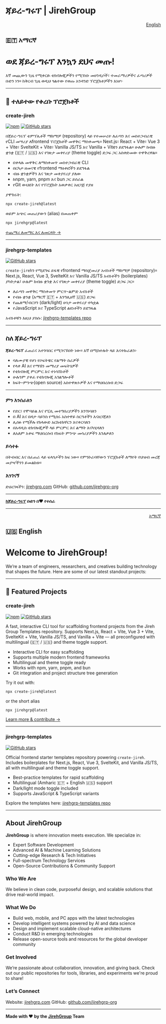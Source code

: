 # ጃይረ-ግሩፕ | JirehGroup

<p align="right">
  <a href="#english">English</a>
</p>

## <a id="አማርኛ"></a>🇪🇹 አማርኛ

# ወደ ጃይረ-ግሩፕ እንኳን ደህና መጡ!

እኛ መጪውን ጊዜ የሚቀርፁ ቴክኖሎጂዎችን የሚገነቡ መሀንዲሶች፣ ተመራማሪዎችና ፈጣሪዎች ቡድን ነን። ከቅርብ ጊዜ ወዲህ ጎልተው የወጡ አንዳንድ ፕሮጀክቶቻችን እነሆ፦

---

## 🌟 ተለይተው የቀረቡ ፕሮጀክቶች

### create-jireh  
[![npm](https://img.shields.io/npm/v/create-jireh?style=flat-square)](https://www.npmjs.com/package/create-jireh) [![GitHub stars](https://img.shields.io/github/stars/jirehgrp-org/create-jireh?style=flat-square)](https://github.com/jirehgrp-org/create-jireh/stargazers)

በጃይረ-ግሩፕ ቴምፕሌቶች ማከማቻ (repository) ላይ የተመሠረተ ለፈጣን እና መስተጋብራዊ የCLI መሣሪያ ለfrontend ፕሮጀክቶች መዋቅር ማስቀመጫ። Next.js፣ React + Vite፣ Vue 3 + Vite፣ SvelteKit + Vite፣ Vanilla JS/TS እና Vanilla + Viteን ይደግፋል። ሁሉም ከብዙ ቋንቋ (🇪🇹 / 🇺🇸) እና የገጽታ መቀየሪያ (theme toggle) ድጋፍ ጋር አስቀድመው ተዋቅረዋል።

- በቀላሉ መዋቅር ለማስቀመጥ መስተጋብራዊ CLI
- በርካታ ዘመናዊ የfrontend ማዕቀፎችን ይደግፋል
- ብዙ ቋንቋዎችን እና ገጽታ መቀያየሪያ ያለው
- ከnpm, yarn, pnpm እና bun ጋር ይሰራል
- የGit ውህደት እና የፕሮጀክት አወቃቀር አዘጋጅ የያዘ

ያሞክሩት:

```bash
npx create-jireh@latest
```

ወይም አጭር መጠሪያውን (alias) በመጠቀም

```bash
npx jirehgrp@latest
```

[ተጨማሪ ለመማር እና ለመርዳት →](https://github.com/jirehgrp-org/create-jireh)

---

### jirehgrp-templates

[![GitHub stars](https://img.shields.io/github/stars/jirehgrp-org/jirehgrp-templates?style=flat-square)](https://github.com/jirehgrp-org/jirehgrp-templates/stargazers)

`create-jireh`ን የሚደግፍ ይፋዊ የfrontend ማስጀመሪያ አብነቶች ማከማቻ (repository)። Next.js, React, Vue 3, SvelteKit እና Vanilla JS/TS አብነቶችን (boilerplates) ያካትታል፤ ሁሉም ከብዙ ቋንቋ እና የገጽታ መቀየሪያ (theme toggle) ድጋፍ ጋር።

  * ለፈጣን መዋቅር ማስቀመጥ ምርጥ-ልምድ አብነቶች
  * የብዙ ቋንቋ (አማርኛ 🇪🇹 + እንግሊዘኛ 🇺🇸) ድጋፍ
  * የጨለማ/ብርሃን (dark/light) ሁነታ መቀየሪያ ተካቷል
  * የJavaScript እና TypeScript ልዩነቶችን ይደግፋል

አብነቶቹን እዚህ ያስሱ: [jirehgrp-templates repo](https://github.com/jirehgrp-org/jirehgrp-templates)

---

## ስለ ጃይረ-ግሩፕ

**ጃይረ-ግሩፕ** ፈጠራና አተገባበር የሚገናኙበት ነው። እኛ በሚከተሉት ላይ እናተኩራለን፦

* ባለሙያዊ የሆነ የሶፍትዌር የልማት ስራዎች
* የላቀ AI እና የማሽን መማሪያ መፍትሄዎች
* የቴክኖሎጂ ምርምር እና ተነሳሽነቶች
* ሁሉንም ያቀፈ የቴክኖሎጂ አገልግሎቶች
* ክፍት-ምንጭ(open source) አስተዋጽኦዎች እና የማህበረሰብ ድጋፍ

---

### ምን እንሰራለን  
- የድር፣ የሞባይል እና የፒሲ መተግበሪያዎችን እንገነባለን  
- በ AI እና በዳታ ሳይንስ የሚሰሩ አስተዋይ ስርዓቶችን እናዘጋጃለን  
- ሊሰፉ የሚችሉ የክላውድ አርክቴክቸርን እናቀርባለን  
- በአዳዲስ ቴክኖሎጂዎች ላይ ምርምር እና ልማት እናካሂዳለን  
- ለአለም አቀፍ ማህበረሰብ የክፍት ምንጭ መሳሪያዎችን እንለቃለን

### ይሳተፉ  
በትብብር እና በፈጠራ ላይ ፍላጎታችን ከፍ ነው። የምንኮራባቸውን ፕሮጀክቶች ለማየት የህዝብ መረጃ መያዣችንን ይመልከቱ።

### እንገናኝ  
ድህረገጻችን: [jirehgrp.com](https://jirehgrp.com)
GitHub: [github.com/jirehgrp-org](https://github.com/jirehgrp-org)

---

**[ከጃይረ-ግሩፕ](https://jirehgrp.com) ቡድን በ❤️ የተሰራ**

---

<p align="right">
  <a href="#አማርኛ">አማርኛ</a>
</p>

## <a id="english"></a>🇺🇸 English

# Welcome to JirehGroup!

We’re a team of engineers, researchers, and creatives building technology that shapes the future. Here are some of our latest standout projects:

---

## 🌟 Featured Projects

### create-jireh  
[![npm](https://img.shields.io/npm/v/create-jireh?style=flat-square)](https://www.npmjs.com/package/create-jireh) [![GitHub stars](https://img.shields.io/github/stars/jirehgrp-org/create-jireh?style=flat-square)](https://github.com/jirehgrp-org/create-jireh/stargazers)

A fast, interactive CLI tool for scaffolding frontend projects from the Jireh Group Templates repository. Supports Next.js, React + Vite, Vue 3 + Vite, SvelteKit + Vite, Vanilla JS/TS, and Vanilla + Vite — all preconfigured with multilingual (🇪🇹 / 🇺🇸) and theme toggle support.

- Interactive CLI for easy scaffolding  
- Supports multiple modern frontend frameworks  
- Multilingual and theme toggle ready  
- Works with npm, yarn, pnpm, and bun  
- Git integration and project structure tree generation

Try it out with:

```bash
npx create-jireh@latest
````

or the short alias

```bash
npx jirehgrp@latest
```

[Learn more & contribute →](https://github.com/jirehgrp-org/create-jireh)

---

### jirehgrp-templates

[![GitHub stars](https://img.shields.io/github/stars/jirehgrp-org/jirehgrp-templates?style=flat-square)](https://github.com/jirehgrp-org/jirehgrp-templates/stargazers)

Official frontend starter templates repository powering `create-jireh`. Includes boilerplates for Next.js, React, Vue 3, SvelteKit, and Vanilla JS/TS, all with multilingual and theme toggle support.

* Best-practice templates for rapid scaffolding
* Multilingual (Amharic 🇪🇹 + English 🇺🇸) support
* Dark/light mode toggle included
* Supports JavaScript & TypeScript variants

Explore the templates here: [jirehgrp-templates repo](https://github.com/jirehgrp-org/jirehgrp-templates)

---

## About JirehGroup

**JirehGroup** is where innovation meets execution. We specialize in:

* Expert Software Development
* Advanced AI & Machine Learning Solutions
* Cutting-edge Research & Tech Initiatives
* Full-spectrum Technology Services
* Open-Source Contributions & Community Support

### Who We Are

We believe in clean code, purposeful design, and scalable solutions that drive real-world impact.

### What We Do

* Build web, mobile, and PC apps with the latest technologies
* Develop intelligent systems powered by AI and data science
* Design and implement scalable cloud-native architectures
* Conduct R\&D in emerging technologies
* Release open-source tools and resources for the global developer community

### Get Involved

We’re passionate about collaboration, innovation, and giving back. Check out our public repositories for tools, libraries, and experiments we're proud to share!

### Let’s Connect

Website: [jirehgrp.com](https://jirehgrp.com)
GitHub: [github.com/jirehgrp-org](https://github.com/jirehgrp-org)

---

**Made with ❤️ by the [JirehGroup](https://jirehgrp.com) Team**
